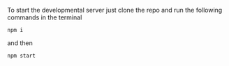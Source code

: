To start the developmental server just clone the repo and run the following commands in the terminal
```
npm i
```
and then 
```
npm start
```
